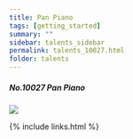 ```yaml
---
title: Pan Piano  
tags: [getting_started]
summary: ""
sidebar: talents_sidebar
permalink: talents_10027.html
folder: talents
---
```



##### No.10027 Pan Piano 
  

![](https://yt3.ggpht.com/ytc/AKedOLR5KDrFL0d_sUPoJgDZYcDQ6e8TO-xESARtHvTxfg=s176-c-k-c0x00ffffff-no-rj)






{% include links.html %}
